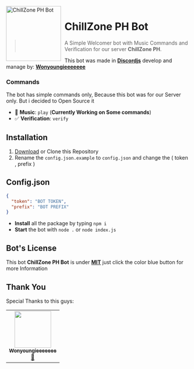 <img width="150" height="150" align="left" style="float: left; margin: 0 10px 0 0;" alt="ChillZone PH Bot" src="https://media.discordapp.net/attachments/877259788055117894/881134688863932446/unnamed.jpg??size=1024"> 

# ChillZone PH Bot

>  A Simple Welcomer bot with Music Commands and Verification for our server **ChillZone PH**.

This bot was made in [**Discordjs**](https://discord.js.org) develop and manage by: [**Wonyoungieeeeeee**](https://github.com/Wonyoungieeeeeee)


### Commands

The bot has simple commands only, Because this bot was for our Server only. But i decided to Open Source it

* 🎵 **Music**: `play`
(__Currently Working on Some commands__)
* ✅ **Verification**: `verify`


## Installation

1. [Download](https://github.com/Wonyoungieeeeeee/ChillZone-PH-Bot/archive/refs/heads/main.zip) or Clone this Repository
2. Rename the `config.json.example` to `config.json` and change the ( token , prefix )

## Config.json
```json
{
  "token": "BOT TOKEN",
  "prefix": "BOT PREFIX"
}
```

* **Install** all the package by typing `npm i`
* **Start** the bot with `node .` or `node index.js`

## Bot's License
This bot **ChillZone PH Bot** is under [**MIT**](https://github.com/Wonyoungieeeeeee/ChillZone-PH-Bot/blob/main/LICENSE) just click the color blue button for more Information

## Thank You
Special Thanks to this guys: 

<table>
  <tr>
     <td align="center"><a href="https://github.com/Wonyoungieeeeeee"><img src="https://avatars.githubusercontent.com/u/82167755?v=4" width="100px;" alt=""/><br /><sub><b>Wonyoungieeeeeee</b></sub></a><br /><a href="https://github.com/DiscordJSPH/Eunbi-Bot/commits?author=Wonyoungieeeeeee" title="Owner">👑</a></td>
     
  </tr>
  
</table>
